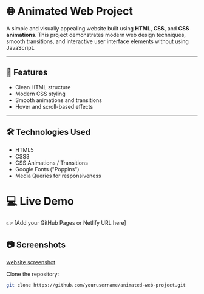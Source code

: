 # 🌐 Animated Web Project

A simple and visually appealing website built using **HTML**, **CSS**, and **CSS animations**. This project demonstrates modern web design techniques, smooth transitions, and interactive user interface elements without using JavaScript.

---

## 🚀 Features

- Clean HTML structure
- Modern CSS styling
- Smooth animations and transitions
- Hover and scroll-based effects

---

## 🛠️ Technologies Used

- HTML5
- CSS3
- CSS Animations / Transitions
- Google Fonts ("Poppins")
- Media Queries for responsiveness

# 💻 Live Demo

👉 [Add your GitHub Pages or Netlify URL here]

## 📷 Screenshots

[website screenshot](screenshot.png)

 Clone the repository:
   ```bash
   git clone https://github.com/yourusername/animated-web-project.git